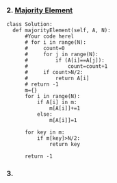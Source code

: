 ### 2. [Majority Element](https://practice.geeksforgeeks.org/problems/majority-element-1587115620/1?utm_source=gfg&utm_medium=article&utm_campaign=bottom_sticky_on_article)
    class Solution:
      def majorityElement(self, A, N):
          #Your code herel
          # for i in range(N):
          #     count=0
          #     for j in range(N):
          #         if (A[i]==A[j]):
          #             count=count+1
          #     if count>N/2:
          #         return A[i]
          # return -1
          m={}
          for i in range(N):
              if A[i] in m:
                  m[A[i]]+=1
              else:
                  m[A[i]]=1

          for key in m:
              if m[key]>N/2:
                  return key

          return -1
          
### 3.           
